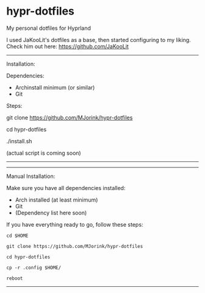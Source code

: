 # hypr-dotfiles
My personal dotfiles for Hyprland

I used JaKooLit's dotfiles as a base, then started configuring to my liking.
Check him out here: https://github.com/JaKooLit

------------------------------------------------------------
Installation:

Dependencies: 
- Archinstall minimum (or similar)
- Git

Steps:

git clone https://github.com/MJorink/hypr-dotfiles

cd hypr-dotfiles

./install.sh

(actual script is coming soon)


------------------------------------------------------------

------------------------------------------------------------
Manual Installation:

Make sure you have all dependencies installed:

- Arch installed (at least minimum)
- Git
- (Dependency list here soon)

If you have everything ready to go, follow these steps:

    cd $HOME
    
    git clone https://github.com/MJorink/hypr-dotfiles
    
    cd hypr-dotfiles
    
    cp -r .config $HOME/
    
    reboot
    
    
------------------------------------------------------------
